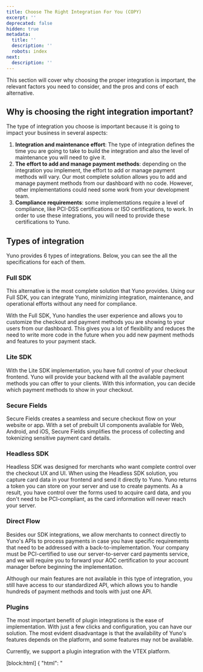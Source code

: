 ```yaml
---
title: Choose The Right Integration For You (COPY)
excerpt: ''
deprecated: false
hidden: true
metadata:
  title: ''
  description: ''
  robots: index
next:
  description: ''
---
```

This section will cover why choosing the proper integration is important, the relevant factors you need to consider, and the pros and cons of each alternative.

## Why is choosing the right integration important?

The type of integration you choose is important because it is going to impact your business in several aspects:

1. **Integration and maintenance effort**: The type of integration defines the time you are going to take to build the integration and also the level of maintenance you will need to give it.
2. **The effort to add and manage payment methods**: depending on the integration you implement, the effort to add or manage payment methods will vary. Our most complete solution allows you to add and manage payment methods from our dashboard with no code. However, other implementations could need some work from your development team.
3. **Compliance requirements**: some implementations require a level of compliance, like PCI-DSS certifications or ISO certifications, to work. In order to use these integrations, you will need to provide these certifications to Yuno.

## Types of integration

Yuno provides 6 types of integrations. Below, you can see the all the specifications for each of them.

### Full SDK

This alternative is the most complete solution that Yuno provides. Using our Full SDK, you can integrate Yuno, minimizing integration, maintenance, and operational efforts without any need for compliance.

With the Full SDK, Yuno handles the user experience and allows you to customize the checkout and payment methods you are showing to your users from our dashboard. This gives you a lot of flexibility and reduces the need to write more code in the future when you add new payment methods and features to your payment stack.

### Lite SDK

With the Lite SDK implementation, you have full control of your checkout frontend. Yuno will provide your backend with all the available payment methods you can offer to your clients. With this information, you can decide which payment methods to show in your checkout.

### Secure Fields

Secure Fields creates a seamless and secure checkout flow on your website or app. With a set of prebuilt UI components available for Web, Android, and iOS, Secure Fields simplifies the process of collecting and tokenizing sensitive payment card details. 

### Headless SDK

Headless SDK was designed for merchants who want complete control over the checkout UX and UI. When using the Headless SDK solution, you capture card data in your frontend and send it directly to Yuno. Yuno returns a token you can store on your server and use to create payments. As a result, you have control over the forms used to acquire card data, and you don't need to be PCI-compliant, as the card information will never reach your server.

### Direct Flow

Besides our SDK integrations, we allow merchants to connect directly to Yuno's APIs to process payments in case you have specific requirements that need to be addressed with a back-to-implementation. Your company must be PCI-certified to use our server-to-server card payments service, and we will require you to forward your AOC certification to your account manager before beginning the implementation.

Although our main features are not available in this type of integration, you still have access to our standardized API, which allows you to handle hundreds of payment methods and tools with just one API.

### Plugins

The most important benefit of plugin integrations is the ease of implementation. With just a few clicks and configuration, you can have our solution. The most evident disadvantage is that the availability of Yuno's features depends on the platform, and some features may not be available.

Currently, we support a plugin integration with the VTEX platform.

[block:html]
{
  "html": "<style>\n  table tr td:not(:first-child){\n    text-align: center !important;\n  }\n  table tr th:not(:first-child){\n    text-align: center !important;\n  }\n<style>\n  "
}
[/block]
